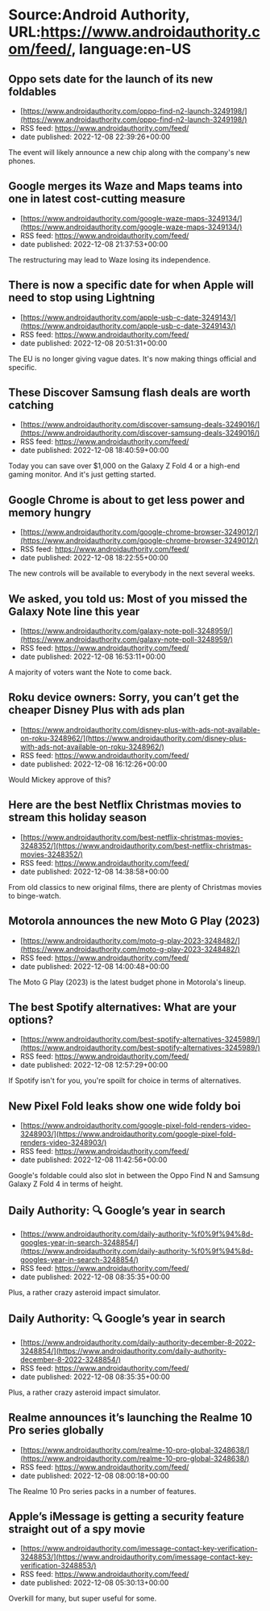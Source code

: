 # Source:Android Authority, URL:https://www.androidauthority.com/feed/, language:en-US

## Oppo sets date for the launch of its new foldables
 - [https://www.androidauthority.com/oppo-find-n2-launch-3249198/](https://www.androidauthority.com/oppo-find-n2-launch-3249198/)
 - RSS feed: https://www.androidauthority.com/feed/
 - date published: 2022-12-08 22:39:26+00:00

The event will likely announce a new chip along with the company's new phones.

## Google merges its Waze and Maps teams into one in latest cost-cutting measure
 - [https://www.androidauthority.com/google-waze-maps-3249134/](https://www.androidauthority.com/google-waze-maps-3249134/)
 - RSS feed: https://www.androidauthority.com/feed/
 - date published: 2022-12-08 21:37:53+00:00

The restructuring may lead to Waze losing its independence.

## There is now a specific date for when Apple will need to stop using Lightning
 - [https://www.androidauthority.com/apple-usb-c-date-3249143/](https://www.androidauthority.com/apple-usb-c-date-3249143/)
 - RSS feed: https://www.androidauthority.com/feed/
 - date published: 2022-12-08 20:51:31+00:00

The EU is no longer giving vague dates. It's now making things official and specific.

## These Discover Samsung flash deals are worth catching
 - [https://www.androidauthority.com/discover-samsung-deals-3249016/](https://www.androidauthority.com/discover-samsung-deals-3249016/)
 - RSS feed: https://www.androidauthority.com/feed/
 - date published: 2022-12-08 18:40:59+00:00

Today you can save over $1,000 on the Galaxy Z Fold 4 or a high-end gaming monitor. And it's just getting started.

## Google Chrome is about to get less power and memory hungry
 - [https://www.androidauthority.com/google-chrome-browser-3249012/](https://www.androidauthority.com/google-chrome-browser-3249012/)
 - RSS feed: https://www.androidauthority.com/feed/
 - date published: 2022-12-08 18:22:55+00:00

The new controls will be available to everybody in the next several weeks.

## We asked, you told us: Most of you missed the Galaxy Note line this year
 - [https://www.androidauthority.com/galaxy-note-poll-3248959/](https://www.androidauthority.com/galaxy-note-poll-3248959/)
 - RSS feed: https://www.androidauthority.com/feed/
 - date published: 2022-12-08 16:53:11+00:00

A majority of voters want the Note to come back.

## Roku device owners: Sorry, you can’t get the cheaper Disney Plus with ads plan
 - [https://www.androidauthority.com/disney-plus-with-ads-not-available-on-roku-3248962/](https://www.androidauthority.com/disney-plus-with-ads-not-available-on-roku-3248962/)
 - RSS feed: https://www.androidauthority.com/feed/
 - date published: 2022-12-08 16:12:26+00:00

Would Mickey approve of this?

## Here are the best Netflix Christmas movies to stream this holiday season
 - [https://www.androidauthority.com/best-netflix-christmas-movies-3248352/](https://www.androidauthority.com/best-netflix-christmas-movies-3248352/)
 - RSS feed: https://www.androidauthority.com/feed/
 - date published: 2022-12-08 14:38:58+00:00

From old classics to new original films, there are plenty of Christmas movies to binge-watch.

## Motorola announces the new Moto G Play (2023)
 - [https://www.androidauthority.com/moto-g-play-2023-3248482/](https://www.androidauthority.com/moto-g-play-2023-3248482/)
 - RSS feed: https://www.androidauthority.com/feed/
 - date published: 2022-12-08 14:00:48+00:00

The Moto G Play (2023) is the latest budget phone in Motorola's lineup.

## The best Spotify alternatives: What are your options?
 - [https://www.androidauthority.com/best-spotify-alternatives-3245989/](https://www.androidauthority.com/best-spotify-alternatives-3245989/)
 - RSS feed: https://www.androidauthority.com/feed/
 - date published: 2022-12-08 12:57:29+00:00

If Spotify isn't for you, you're spoilt for choice in terms of alternatives.

## New Pixel Fold leaks show one wide foldy boi
 - [https://www.androidauthority.com/google-pixel-fold-renders-video-3248903/](https://www.androidauthority.com/google-pixel-fold-renders-video-3248903/)
 - RSS feed: https://www.androidauthority.com/feed/
 - date published: 2022-12-08 11:42:56+00:00

Google's foldable could also slot in between the Oppo Find N and Samsung Galaxy Z Fold 4 in terms of height.

## Daily Authority: 🔍 Google’s year in search
 - [https://www.androidauthority.com/daily-authority-%f0%9f%94%8d-googles-year-in-search-3248854/](https://www.androidauthority.com/daily-authority-%f0%9f%94%8d-googles-year-in-search-3248854/)
 - RSS feed: https://www.androidauthority.com/feed/
 - date published: 2022-12-08 08:35:35+00:00

Plus, a rather crazy asteroid impact simulator.

## Daily Authority: 🔍 Google’s year in search
 - [https://www.androidauthority.com/daily-authority-december-8-2022-3248854/](https://www.androidauthority.com/daily-authority-december-8-2022-3248854/)
 - RSS feed: https://www.androidauthority.com/feed/
 - date published: 2022-12-08 08:35:35+00:00

Plus, a rather crazy asteroid impact simulator.

## Realme announces it’s launching the Realme 10 Pro series globally
 - [https://www.androidauthority.com/realme-10-pro-global-3248638/](https://www.androidauthority.com/realme-10-pro-global-3248638/)
 - RSS feed: https://www.androidauthority.com/feed/
 - date published: 2022-12-08 08:00:18+00:00

The Realme 10 Pro series packs in a number of features.

## Apple’s iMessage is getting a security feature straight out of a spy movie
 - [https://www.androidauthority.com/imessage-contact-key-verification-3248853/](https://www.androidauthority.com/imessage-contact-key-verification-3248853/)
 - RSS feed: https://www.androidauthority.com/feed/
 - date published: 2022-12-08 05:30:13+00:00

Overkill for many, but super useful for some.


